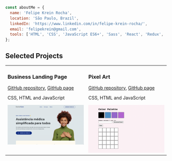 ```JavaScript
const aboutMe = {
  name: 'Felipe Krein Rocha',
  location: 'São Paulo, Brazil',
  linkedIn: 'https://www.linkedin.com/in/felipe-krein-rocha/',
  email: 'felipekrein@gmail.com',
  tools: ['HTML', 'CSS', 'JavaScript ES6+', 'Sass', 'React', 'Redux', 'RTL'],
};
```

<h2 align="left">Selected Projects</h2>

<table>
  <tr>
    <td valign="top">
      <h3 align="left">Business Landing Page</h3>
      <p><a href="https://github.com/fkrein1/simple-landing-page">GitHub repository</a>, <a href="https://fkrein1.github.io/simple-landing-page/">GitHub page</a></p>
      <p>CSS, HTML and JavaScript</p>
      <img width=400px src="./images/simple-landing-page.png" alt="Project-preview" />
    </td>
     <td valign="top">
      <h3 align="left">Pixel Art</h3>
      <p><a href="https://github.com/fkrein1/pixel-art">GitHub repository</a>, <a href="https://fkrein1.github.io/pixel-art/">GitHub page</a></p>
      <p>CSS, HTML and JavaScript</p>
      <img width=400px src="./images/pixel-art.png" alt="Project-preview" />
    </td>
  </tr>
</table>
